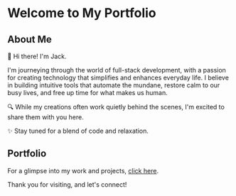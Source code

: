 # Welcome to My Portfolio

## About Me

👋 Hi there! I'm Jack.

I'm journeying through the world of full-stack development, with a passion for creating technology that simplifies and enhances everyday life. I believe in building intuitive tools that automate the mundane, restore calm to our busy lives, and free up time for what makes us human.

🔍 While my creations often work quietly behind the scenes, I'm excited to share them with you here.

✨ Stay tuned for a blend of code and relaxation.

## Portfolio

For a glimpse into my work and projects, [click here](https://deorai.github.io/jdelaney-portfolio/).

Thank you for visiting, and let's connect!
